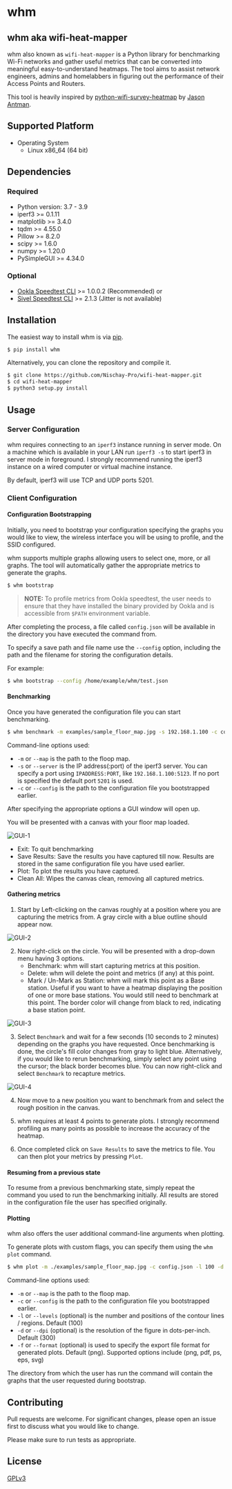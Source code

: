 # whm

## whm aka wifi-heat-mapper

whm also known as `wifi-heat-mapper` is a Python library for benchmarking Wi-Fi networks and gather useful metrics that can be converted into meaningful easy-to-understand heatmaps. The tool aims to assist network engineers, admins and homelabbers in figuring out the performance of their Access Points and Routers.

This tool is heavily inspired by [python-wifi-survey-heatmap](https://github.com/jantman/python-wifi-survey-heatmap) by [Jason Antman](www.jasonantman.com).

## Supported Platform
* Operating System
    - Linux x86_64 (64 bit)

## Dependencies
### Required
* Python version: 3.7 - 3.9
* iperf3 >= 0.1.11
* matplotlib >= 3.4.0
* tqdm >= 4.55.0
* Pillow >= 8.2.0
* scipy >= 1.6.0
* numpy >= 1.20.0
* PySimpleGUI >= 4.34.0

### Optional
* [Ookla Speedtest CLI](https://www.speedtest.net/apps/cli) >= 1.0.0.2 (Recommended)
or 
* [Sivel Speedtest CLI](https://github.com/sivel/speedtest-cli) >= 2.1.3 (Jitter is not available)

## Installation

The easiest way to install whm is via [pip](https://pip.pypa.io/en/stable/).

```bash
$ pip install whm
```

Alternatively, you can clone the repository and compile it.

```bash
$ git clone https://github.com/Nischay-Pro/wifi-heat-mapper.git
$ cd wifi-heat-mapper
$ python3 setup.py install
```

## Usage

### Server Configuration

whm requires connecting to an `iperf3` instance running in server mode. On a machine which is available in your LAN run `iperf3 -s` to start iperf3 in server mode in foreground. I strongly recommend running the iperf3 instance on a wired computer or virtual machine instance.

By default, iperf3 will use TCP and UDP ports 5201.


### Client Configuration

#### Configuration Bootstrapping

Initially, you need to bootstrap your configuration specifying the graphs you would like to view, the wireless interface you will be using to profile, and the SSID configured.

whm supports multiple graphs allowing users to select one, more, or all graphs. The tool will automatically gather the appropriate metrics to generate the graphs.

```bash
$ whm bootstrap
```

> **NOTE:** To profile metrics from Ookla speedtest, the user needs to ensure that they have installed the binary provided by Ookla and is accessible from `$PATH` environment variable.

After completing the process, a file called `config.json` will be available in the directory you have executed the command from.

To specify a save path and file name use the `--config` option, including the path and the filename for storing the configuration details.

For example:

```bash
$ whm bootstrap --config /home/example/whm/test.json
```

#### Benchmarking

Once you have generated the configuration file you can start benchmarking.

```bash
$ whm benchmark -m examples/sample_floor_map.jpg -s 192.168.1.100 -c config.json 
```

Command-line options used:

* `-m` or `--map` is the path to the floop map.
* `-s` or `--server` is the IP address(:port) of the iperf3 server. You can specify a port using `IPADDRESS:PORT`, like `192.168.1.100:5123`. If no port is specified the default port `5201` is used.
* `-c` or `--config` is the path to the configuration file you bootstrapped earlier.

After specifying the appropriate options a GUI window will open up.

You will be presented with a canvas with your floor map loaded.

![GUI-1](images/gui-1.png)

* Exit: To quit benchmarking
* Save Results: Save the results you have captured till now. Results are stored in the same configuration file you have used earlier.
* Plot: To plot the results you have captured.
* Clean All: Wipes the canvas clean, removing all captured metrics.

#### Gathering metrics

1. Start by Left-clicking on the canvas roughly at a position where you are capturing the metrics from. A gray circle with a blue outline should appear now.

![GUI-2](images/gui-2.png)

2. Now right-click on the circle. You will be presented with a drop-down menu having 3 options.
    * Benchmark: whm will start capturing metrics at this position.
    * Delete: whm will delete the point and metrics (if any) at this point.
    * Mark / Un-Mark as Station: whm will mark this point as a Base station. Useful if you want to have a heatmap displaying the position of one or more base stations. You would still need to benchmark at this point. The border color will change from black to red, indicating a base station point.

![GUI-3](images/gui-3.png)

3. Select `Benchmark` and wait for a few seconds (10 seconds to 2 minutes) depending on the graphs you have requested. Once benchmarking is done, the circle's fill color changes from gray to light blue. Alternatively, if you would like to rerun benchmarking, simply select any point using the cursor; the black border becomes blue. You can now right-click and select `Benchmark` to recapture metrics.

![GUI-4](images/gui-4.png)

4. Now move to a new position you want to benchmark from and select the rough position in the canvas.
5. whm requires at least 4 points to generate plots. I strongly recommend profiling as many points as possible to increase the accuracy of the heatmap.

6. Once completed click on `Save Results` to save the metrics to file. You can then plot your metrics by pressing `Plot`.

#### Resuming from a previous state

To resume from a previous benchmarking state, simply repeat the command you used to run the benchmarking initially. All results are stored in the configuration file the user has specified originally.

#### Plotting

whm also offers the user additional command-line arguments when plotting.

To generate plots with custom flags, you can specify them using the `whm plot` command.

```bash
$ whm plot -m ./examples/sample_floor_map.jpg -c config.json -l 100 -d 300 -f png 
```

Command-line options used:

* `-m` or `--map` is the path to the floop map.
* `-c` or `--config` is the path to the configuration file you bootstrapped earlier.
* `-l` or `--levels` (optional) is the number and positions of the contour lines / regions. Default (100)
* `-d` or `--dpi` (optional) is the resolution of the figure in dots-per-inch. Default (300)
* `-f` or `--format` (optional) is used to specify the export file format for generated plots. Default (png). 
Supported options include (png, pdf, ps, eps, svg)

The directory from which the user has run the command will contain the graphs that the user requested during bootstrap.

## Contributing
Pull requests are welcome. For significant changes, please open an issue first to discuss what you would like to change.

Please make sure to run tests as appropriate.

## License
[GPLv3](https://choosealicense.com/licenses/gpl-3.0/)